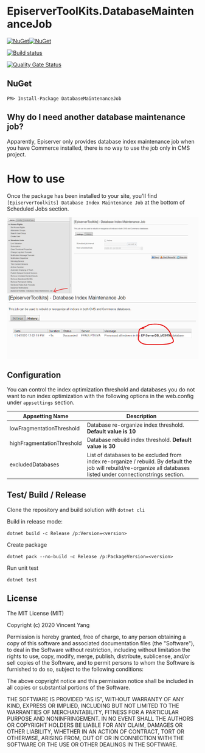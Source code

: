 # EpiserverToolKits.DatabaseMaintenanceJob

[![NuGet](https://img.shields.io/nuget/v/DatabaseMaintenanceJob.svg?style=flat-square)](https://www.nuget.org/packages/DatabaseMaintenanceJob/)[![NuGet](https://img.shields.io/nuget/dt/DatabaseMaintenanceJob.svg?style=flat-square)](https://www.nuget.org/packages/DatabaseMaintenanceJob/)

[![Build status](https://ci.appveyor.com/api/projects/status/1i9fmoptbpus8p65?svg=true)](https://ci.appveyor.com/project/javafun/episervertoolkits)

[![Quality Gate Status](https://sonarcloud.io/api/project_badges/measure?project=javafun_EpiserverToolKits&metric=alert_status)](https://sonarcloud.io/dashboard?id=javafun_EpiserverToolKits)


## NuGet

```
PM> Install-Package DatabaseMaintenanceJob
```
## Why do I need another database maintenance job?
Apparently, Episerver only provides database index maintenance job when you have Commerce installed, there is no way to use the job only in CMS project. 


# How to use

Once the package has been installed to your site, you'll find `[EpiserverToolkits] Database Index Maintenance Job` at the bottom of Scheduled Jobs section.

<img src="images/schedulejob-1.png" width="600" style="display:block"/>


<img src="images/schedulejob-2.png" width="600" style="display:block"/>


## Configuration

You can control the index optimization threshold and databases you do not want to run index optimization with the following options in the web.config under `appsettings` section.

| Appsetting Name  | Description  |
|---|---|
| lowFragmentationThreshold  | Database re-organize index threshold. **Default value is 10** |
| highFragmentationThreshold | Database rebuild index threshold. **Default value is 30**   |
| excludedDatabases  | List of databases to be excluded from index re-organize / rebuild. By default the job will rebuild/re-organize all databases listed under connectionstrings section. |

## Test/ Build / Release

Clone the repository and build solution with `dotnet cli` 

Build in release mode:
```
dotnet build -c Release /p:Version=<version>
```

Create package
```
dotnet pack --no-build -c Release /p:PackageVersion=<version>
```

Run unit test

```
dotnet test
```

## License

The MIT License (MIT)

Copyright (c) 2020 Vincent Yang

Permission is hereby granted, free of charge, to any person obtaining a copy of this software and associated documentation files (the "Software"), to deal in the Software without restriction, including without limitation the rights to use, copy, modify, merge, publish, distribute, sublicense, and/or sell copies of the Software, and to permit persons to whom the Software is furnished to do so, subject to the following conditions:

The above copyright notice and this permission notice shall be included in all copies or substantial portions of the Software.

THE SOFTWARE IS PROVIDED "AS IS", WITHOUT WARRANTY OF ANY KIND, EXPRESS OR IMPLIED, INCLUDING BUT NOT LIMITED TO THE WARRANTIES OF MERCHANTABILITY, FITNESS FOR A PARTICULAR PURPOSE AND NONINFRINGEMENT. IN NO EVENT SHALL THE AUTHORS OR COPYRIGHT HOLDERS BE LIABLE FOR ANY CLAIM, DAMAGES OR OTHER LIABILITY, WHETHER IN AN ACTION OF CONTRACT, TORT OR OTHERWISE, ARISING FROM, OUT OF OR IN CONNECTION WITH THE SOFTWARE OR THE USE OR OTHER DEALINGS IN THE SOFTWARE.

